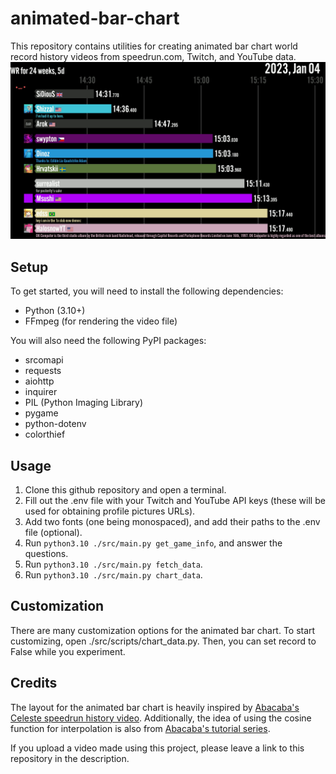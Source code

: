 # animated-bar-chart
This repository contains utilities for creating animated bar chart world record history videos from speedrun.com, Twitch, and YouTube data.
![animated bar chart example](./example.png)

## Setup
To get started, you will need to install the following dependencies:
* Python (3.10+)
* FFmpeg (for rendering the video file)

You will also need the following PyPI packages:
* srcomapi
* requests
* aiohttp
* inquirer
* PIL (Python Imaging Library)
* pygame
* python-dotenv
* colorthief

## Usage
1. Clone this github repository and open a terminal.
2. Fill out the .env file with your Twitch and YouTube API keys (these will be used for obtaining profile pictures URLs).
3. Add two fonts (one being monospaced), and add their paths to the .env file (optional).
4. Run `python3.10 ./src/main.py get_game_info`, and answer the questions.
5. Run `python3.10 ./src/main.py fetch_data`.
6. Run `python3.10 ./src/main.py chart_data`.

## Customization
There are many customization options for the animated bar chart. To start customizing, open ./src/scripts/chart_data.py. Then, you can set record to False while you experiment.

## Credits
The layout for the animated bar chart is heavily inspired by [Abacaba's Celeste speedrun history video](https://youtu.be/T_0ACLhtgnU). Additionally, the idea of using the cosine function for interpolation is also from [Abacaba's tutorial series](https://youtu.be/7srfHUXP6kM).

If you upload a video made using this project, please leave a link to this repository in the description.
